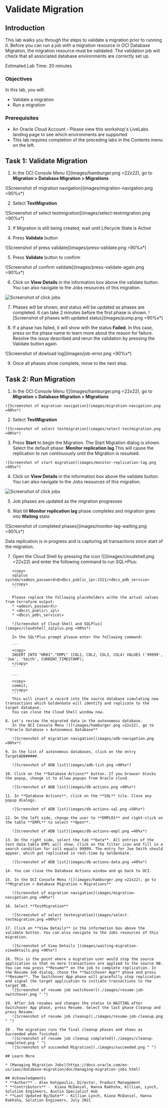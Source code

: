 # Validate Migration

## Introduction

This lab walks you through the steps to validate a migration prior to running it. Before you can run a job with a migration resource in OCI Database Migration, the migration resource must be validated. The validation job will check that all associated database environments are correctly set up.

Estimated Lab Time: 20 minutes

### Objectives

In this lab, you will:
* Validate a migration
* Run a migration

### Prerequisites

* An Oracle Cloud Account - Please view this workshop's LiveLabs landing page to see which environments are supported
* This lab requires completion of the preceding labs in the Contents menu on the left.


## Task 1: Validate Migration

1. In the OCI Console Menu ![](images/hamburger.png =22x22), go to **Migration > Database Migration > Migrations**

  ![Screenshot of migration navigation](images/migration-navigation.png =90%x*)

2. Select **TestMigration**

  ![Screenshot of select testmigration](images/select-testmigration.png =90%x*)

3. If Migration is still being created, wait until Lifecycle State is Active

4. Press **Validate** button

  ![Screenshot of press validate](images/press-validate.png =90%x*)

5. Press **Validate** button to confirm   

![Screenshot of confirm validate](images/press-validate-again.png =90%x*)

6. Click on **View Details** in the information box above the validate button. You can also navigate to the Jobs resources of this migration.

  ![Screenshot of click jobs](images/migration-view-details.png)

7. Phases will be shown, and status will be updated as phases are completed. It can take 2 minutes before the first phase is shown.
    ![Screenshot of phases with updated status](images/pump.png =90%x*)

8. If a phase has failed, it will show with the status **Failed**. In this case, press on the phase name to learn more about the reason for failure. Resolve the issue described and rerun the validation by pressing the Validate button again.

  ![Screenshot of dowload log](images/job-error.png =90%x*)

9. Once all phases show complete, move to the next step.

## Task 2: Run Migration

  1. In the OCI Console Menu ![](images/hamburger.png =22x22), go to **Migration > Database Migration > Migrations**

    ![Screenshot of migration navigation](images/migration-navigation.png =90%x*)

  2. Select **TestMigration**

    ![Screenshot of select testmigration](images/select-testmigration.png =90%x*)

  3. Press **Start** to begin the Migration. The Start Migration dialog is shown. Select the default phase: **Monitor replication lag**.This will cause the replication to run continuously until the Migration is resumed. 

    ![Screenshot of start migration](images/monitor-replication-lag.png =90%x*)

  4. Click on **View Details** in the information box above the validate button. You can also navigate to the Jobs resources of this migration.

  ![Screenshot of click jobs](images/runmigration-view-details.png)

  5. Job phases are updated as the migration progresses

  6. Wait till **Monitor replication lag** phase completes and migration goes into **Waiting** state

  ![Screenshot of completed phases](images/monitor-lag-waiting.png =90%x*)

 Data replication is in progress and is capturing all transactions since start of the migration. 
  
  7. Open the Cloud Shell by pressing the icon ![](images/cloudshell.png =22x22) and enter the following command to run SQL*Plus:
 ```
    <copy>
    sqlplus system/<admin_password>@<dbcs_public_ip>:1521/<dbcs_pdb_service>
    </copy>
    ```

    Please replace the following placeholders withe the actual values from terraform output:
    * <admin\_password\>
    * <dbcs\_public\_ip\>
    * <dbcs\_pdb\_service\>

    ![Screenshot of Cloud Shell and SQLPlus](images/cloudshell_sqlplus.png =90%x*)

    In the SQL*Plus prompt please enter the following command:

    ```
    <copy>
    INSERT INTO "HR01"."EMPL" (COL1, COL2, COL3, COL4) VALUES ('99999', 'Joe', 'Smith', CURRENT_TIMESTAMP); 
    </copy>
    ``` 

    ```
    <copy>
    commit;
    </copy>
    ``` 
    This will insert a record into the source database simulating new transactions which GoldenGate will identify and replicate to the target database.
    You can close the Cloud Shell window now.

 8. Let's review the migrated data in the autonomous database.
    In the OCI Console Menu ![](images/hamburger.png =22x22), go to **Oracle Database > Autonomous Database**

    ![Screenshot of migration navigation](images/adb-navigation.png =90%x*) 

 9. In the list of autonomous databases, click on the entry TargetADB#####.   

    ![Screenshot of ADB list](images/adb-list.png =90%x*) 

 10. Click on the **Database Actions** button. If you browser blocks the popup, change it to allow popups from Oracle cloud. 

    ![Screenshot of ADB list](images/db-actions.png =90%x*) 

 11. In **Database Actions**, click on the **SQL** tile. Close any popup dialogs.

    ![Screenshot of ADB list](images/db-actions-sql.png =50%x*) 
 
 12. On the left side, change the user to **EMPL01** and right-click on the table **EMPL** to select **Open**.

    ![Screenshot of ADB list](images/db-actions-empl.png =40%x*)

 13. On the right side, select the tab **Data**. All entries of the test data table EMPL will show. Click on the filter icon and fill in a search condition for col1 equals 99999. The entry for Joe Smith should appear, which got replicated in real-time by GoldenGate.

    ![Screenshot of ADB list](images/db-actions-data.png =40%x*) 

 14. You can close the Database Actions window and go back to OCI.

 15. In the OCI Console Menu ![](images/hamburger.png =22x22), go to **Migration > Database Migration > Migrations**

    ![Screenshot of migration navigation](images/migration-navigation.png =90%x*)

 16. Select **TestMigration**

    ![Screenshot of select testmigration](images/select-testmigration.png =90%x*)

 17. Click on **View Details** in the information box above the validate button. You can also navigate to the Jobs resources of this migration. 

    ![Screenshot of View Details ](images/waiting-migration-viewdetails.png =90%x*)    

 18. This is the point where a migration user would stop the source application so that no more transactions are applied to the source DB. You can now press **Resume** on the job to complete replication. In the Resume Job dialog, chose the **Switchover App** phase and press **Resume**. The Switchover App phase will gracefully stop replication and signal the target application to initiate transactions to the target DB.
    ![Screenshot of resume job switchover](./images/resume-job-switchover.png " ")

 19. After Job resumes and changes the status to WAITING after Switchover App phase, press Resume. Select the last phase Cleanup and press Resume:
    ![Screenshot of resume job cleanup](./images/resume-job-cleanup.png " ")

 20 . The migration runs the final cleanup phases and shows as Succeeded when finished:
    ![Screenshot of resume job cleanup completed](./images/cleanup-completed.png " ")
    ![Screenshot of succeeded Migration](./images/succeeded.png " ")

## Learn More

* [Managing Migration Jobs](https://docs.oracle.com/en-us/iaas/database-migration/doc/managing-migration-jobs.html)

## Acknowledgments
* **Author** - Alex Kotopoulis, Director, Product Management
* **Contributors** -  Kiana McDaniel, Hanna Rakhsha, Killian, Lynch, Solution Engineers, Austin Specialist Hub
* **Last Updated By/Date** - Killian Lynch, Kiana McDaniel, Hanna Rakhsha, Solution Engineers, July 2021

